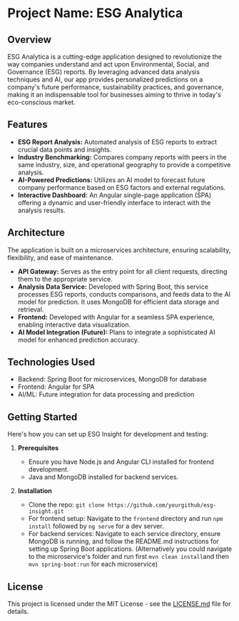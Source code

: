 # Project Name: ESG Analytica

## Overview
ESG Analytica is a cutting-edge application designed to revolutionize the way companies understand and act upon Environmental, Social, and Governance (ESG) reports. By leveraging advanced data analysis techniques and AI, our app provides personalized predictions on a company's future performance, sustainability practices, and governance, making it an indispensable tool for businesses aiming to thrive in today's eco-conscious market.

## Features
- **ESG Report Analysis:** Automated analysis of ESG reports to extract crucial data points and insights.
- **Industry Benchmarking:** Compares company reports with peers in the same industry, size, and operational geography to provide a competitive analysis.
- **AI-Powered Predictions:** Utilizes an AI model to forecast future company performance based on ESG factors and external regulations.
- **Interactive Dashboard:** An Angular single-page application (SPA) offering a dynamic and user-friendly interface to interact with the analysis results.

## Architecture
The application is built on a microservices architecture, ensuring scalability, flexibility, and ease of maintenance.

- **API Gateway:** Serves as the entry point for all client requests, directing them to the appropriate service.
- **Analysis Data Service:** Developed with Spring Boot, this service processes ESG reports, conducts comparisons, and feeds data to the AI model for prediction. It uses MongoDB for efficient data storage and retrieval.
- **Frontend:** Developed with Angular for a seamless SPA experience, enabling interactive data visualization.
- **AI Model Integration (Future):** Plans to integrate a sophisticated AI model for enhanced prediction accuracy.

## Technologies Used
- Backend: Spring Boot for microservices, MongoDB for database
- Frontend: Angular for SPA
- AI/ML: Future integration for data processing and prediction

## Getting Started
Here's how you can set up ESG Insight for development and testing:

1. **Prerequisites**
    - Ensure you have Node.js and Angular CLI installed for frontend development.
    - Java and MongoDB installed for backend services.

2. **Installation**
    - Clone the repo: `git clone https://github.com/yourgithub/esg-insight.git`
    - For frontend setup: Navigate to the `frontend` directory and run `npm install` followed by `ng serve` for a dev server.
    - For backend services: Navigate to each service directory, ensure MongoDB is running, and follow the README.md instructions for setting up Spring Boot applications.
      (Alternatively you could navigate to the microservice's folder and run first `mvn clean install`and then `mvn spring-boot:run` for each microservice)

## License
This project is licensed under the MIT License - see the [LICENSE.md](https://github.com/DimitarMilushev/RESTless-ESG-analytics/blob/main/LICENSE) file for details.
